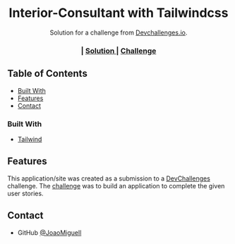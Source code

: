 <!-- Please update value in the {}  -->

<h1 align="center">Interior-Consultant with Tailwindcss</h1>

<div align="center">
   Solution for a challenge from  <a href="http://devchallenges.io" target="_blank">Devchallenges.io</a>.
</div>

<div align="center">
  <h3>
    <!-- <a href="https://{your-demo-link.your-domain}">
      Demo
    </a> -->
    <span> | </span>
    <a href="https://github.com/JoaoMiguell/Interior-Consultant">
      Solution
    </a>
    <span> | </span>
    <a href="https://devchallenges.io/challenges/Jymh2b2FyebRTUljkNcb">
      Challenge
    </a>
  </h3>
</div>

<!-- TABLE OF CONTENTS -->

## Table of Contents

<!-- - [Overview](#overview) -->
  - [Built With](#built-with)
- [Features](#features)
- [Contact](#contact)
<!-- - [Acknowledgements](#acknowledgements) -->

<!-- OVERVIEW -->

<!-- ## Overview -->

<!-- ![screenshot](https://user-images.githubusercontent.com/16707738/92399059-5716eb00-f132-11ea-8b14-bcacdc8ec97b.png) -->

<!-- Introduce your projects by taking a screenshot or a gif. Try to tell visitors a story about your project by answering: -->

<!-- - Where can I see your demo?
- What was your experience?
- What have you learned/improved?
- Your wisdom? :) -->

### Built With

<!-- This section should list any major frameworks that you built your project using. Here are a few examples.-->

- [Tailwind](https://tailwindcss.com/)

## Features

<!-- List the features of your application or follow the template. Don't share the figma file here :) -->

This application/site was created as a submission to a [DevChallenges](https://devchallenges.io/challenges) challenge. The [challenge](https://devchallenges.io/challenges/Jymh2b2FyebRTUljkNcb) was to build an application to complete the given user stories.

<!-- ## Acknowledgements

<!-- This section should list any articles or add-ons/plugins that helps you to complete the project. This is optional but it will help you in the future. For exmpale 

<!-- - [Steps to replicate a design with only HTML and CSS](https://devchallenges-blogs.web.app/how-to-replicate-design/)
- [Node.js](https://nodejs.org/)
- [Marked - a markdown parser](https://github.com/chjj/marked) -->

## Contact

<!-- - Website [your-website.com](https://{your-web-site-link}) -->
- GitHub [@JoaoMiguell](https://{github.com/JoaoMiguell})
